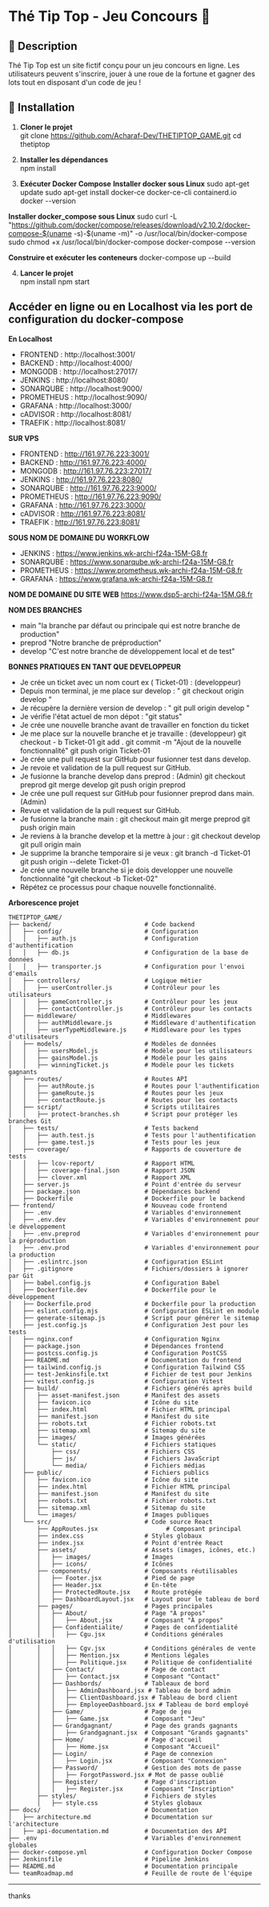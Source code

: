 # Thé Tip Top - Jeu Concours 🎡

## 📌 Description
Thé Tip Top est un site fictif conçu pour un jeu concours en ligne. 
Les utilisateurs peuvent s'inscrire, jouer à une roue de la fortune et gagner des lots tout en disposant d'un code de jeu !

## 🚀 Installation
1. **Cloner le projet**  
git clone https://github.com/Acharaf-Dev/THETIPTOP_GAME.git
cd thetiptop

2. **Installer les dépendances**  
npm install

3. **Exécuter Docker Compose**
**Installer docker sous Linux** 
sudo apt-get update
sudo apt-get install docker-ce docker-ce-cli containerd.io
docker --version

**Installer docker_compose sous Linux**
sudo curl -L "https://github.com/docker/compose/releases/download/v2.10.2/docker-compose-$(uname -s)-$(uname -m)" -o /usr/local/bin/docker-compose
sudo chmod +x /usr/local/bin/docker-compose
docker-compose --version

**Construire et exécuter les conteneurs**
docker-compose up --build

4. **Lancer le projet**  
npm install
npm start

## Accéder en ligne ou en Localhost via les port de configuration du docker-compose

**En Localhost**
- FRONTEND : http://localhost:3001/
- BACKEND : http://localhost:4000/
- MONGODB : http://localhost:27017/
- JENKINS : http://localhost:8080/
- SONARQUBE : http://localhost:9000/
- PROMETHEUS : http://localhost:9090/
- GRAFANA : http://localhost:3000/
- cADVISOR : http://localhost:8081/
- TRAEFIK : http://localhost:8081/

**SUR VPS**
- FRONTEND : http://161.97.76.223:3001/
- BACKEND : http://161.97.76.223:4000/
- MONGODB : http://161.97.76.223:27017/
- JENKINS : http://161.97.76.223:8080/
- SONARQUBE : http://161.97.76.223:9000/
- PROMETHEUS : http://161.97.76.223:9090/
- GRAFANA : http://161.97.76.223:3000/
- cADVISOR : http://161.97.76.223:8081/
- TRAEFIK : http://161.97.76.223:8081/

**SOUS NOM DE DOMAINE DU WORKFLOW**
- JENKINS : https://www.jenkins.wk-archi-f24a-15M-G8.fr 
- SONARQUBE : https://www.sonarqube.wk-archi-f24a-15M-G8.fr
- PROMETHEUS : https://www.prometheus.wk-archi-f24a-15M-G8.fr
- GRAFANA : https://www.grafana.wk-archi-f24a-15M-G8.fr

**NOM DE DOMAINE DU SITE WEB**
 https://www.dsp5-archi-f24a-15M.G8.fr

**NOM DES BRANCHES**
- main "la branche par défaut ou principale qui est notre branche de production"
- preprod "Notre branche de préproduction"
- develop "C'est notre branche de développement local et de test"

**BONNES PRATIQUES EN TANT QUE DEVELOPPEUR**
- Je crée un ticket avec un nom court ex ( Ticket-01) : (developpeur)
- Depuis mon terminal, je me place sur develop : " git checkout origin develop "
- Je récupère la dernière version de develop : " git pull origin  develop "
- Je vérifie l'état actuel de mon dépot : "git status"
- Je crée une nouvelle branche avant de travailler en fonction du ticket
- Je me place sur la nouvelle branche et je travaille : (developpeur)
        git checkout - b Ticket-01
        git add .
        git commit -m "Ajout de la nouvelle fonctionnalité"
        git push origin Ticket-01
- Je crée une pull request sur GitHub pour fusionner test dans develop.
- Je revoie et validation de la pull request sur GitHub.
- Je fusionne la branche develop dans preprod : (Admin)
        git checkout preprod
        git merge develop
        git push origin preprod
- Je crée une pull request sur GitHub pour fusionner preprod dans main. (Admin)
- Revue et validation de la pull request sur GitHub.
- Je fusionne la branche main :
        git checkout main
        git merge preprod
        git push origin main
- Je reviens à la branche develop et la mettre à jour :
        git checkout develop
        git pull origin main
- Je supprime la branche temporaire si je veux :
git branch -d Ticket-01
git push origin --delete Ticket-01
- Je crée une nouvelle branche si je dois developper une nouvelle fonctionnalité "git checkout -b Ticket-02"
- Répétez ce processus pour chaque nouvelle fonctionnalité. 

**Arborescence projet**

```
THETIPTOP_GAME/
├── backend/                          # Code backend
│   ├── config/                       # Configuration
│   │   ├── auth.js                   # Configuration d'authentification
│   │   ├── db.js                     # Configuration de la base de données
│   │   ├── transporter.js            # Configuration pour l'envoi d'emails
│   ├── controllers/                  # Logique métier
│   │   ├── userController.js         # Contrôleur pour les utilisateurs
│   │   ├── gameController.js         # Contrôleur pour les jeux
│   │   ├── contactController.js      # Contrôleur pour les contacts
│   ├── middleware/                   # Middlewares
│   │   ├── authMiddleware.js         # Middleware d'authentification
│   │   ├── userTypeMiddleware.js     # Middleware pour les types d'utilisateurs
│   ├── models/                       # Modèles de données
│   │   ├── usersModel.js             # Modèle pour les utilisateurs
│   │   ├── gainsModel.js             # Modèle pour les gains
│   │   ├── winningTicket.js          # Modèle pour les tickets gagnants
│   ├── routes/                       # Routes API
│   │   ├── authRoute.js              # Routes pour l'authentification
│   │   ├── gameRoute.js              # Routes pour les jeux
│   │   ├── contactRoute.js           # Routes pour les contacts
│   ├── script/                       # Scripts utilitaires
│   │   ├── protect-branches.sh       # Script pour protéger les branches Git
│   ├── tests/                        # Tests backend
│   │   ├── auth.test.js              # Tests pour l'authentification
│   │   ├── game.test.js              # Tests pour les jeux
│   ├── coverage/                     # Rapports de couverture de tests
│   │   ├── lcov-report/              # Rapport HTML
│   │   ├── coverage-final.json       # Rapport JSON
│   │   ├── clover.xml                # Rapport XML
│   ├── server.js                     # Point d'entrée du serveur
│   ├── package.json                  # Dépendances backend
│   ├── Dockerfile                    # Dockerfile pour le backend
├── frontend/                         # Nouveau code frontend
│   ├── .env                          # Variables d'environnement
│   ├── .env.dev                      # Variables d'environnement pour le développement
│   ├── .env.preprod                  # Variables d'environnement pour la préproduction
│   ├── .env.prod                     # Variables d'environnement pour la production
│   ├── .eslintrc.json                # Configuration ESLint
│   ├── .gitignore                    # Fichiers/dossiers à ignorer par Git
│   ├── babel.config.js               # Configuration Babel
│   ├── Dockerfile.dev                # Dockerfile pour le développement
│   ├── Dockerfile.prod               # Dockerfile pour la production
│   ├── eslint.config.mjs             # Configuration ESLint en module
│   ├── generate-sitemap.js           # Script pour générer le sitemap
│   ├── jest.config.js                # Configuration Jest pour les tests
│   ├── nginx.conf                    # Configuration Nginx
│   ├── package.json                  # Dépendances frontend
│   ├── postcss.config.js             # Configuration PostCSS
│   ├── README.md                     # Documentation du frontend
│   ├── tailwind.config.js            # Configuration Tailwind CSS
│   ├── test-Jenkinsfile.txt          # Fichier de test pour Jenkins
│   ├── vitest.config.js              # Configuration Vitest
│   ├── build/                        # Fichiers générés après build
│   │   ├── asset-manifest.json       # Manifest des assets
│   │   ├── favicon.ico               # Icône du site
│   │   ├── index.html                # Fichier HTML principal
│   │   ├── manifest.json             # Manifest du site
│   │   ├── robots.txt                # Fichier robots.txt
│   │   ├── sitemap.xml               # Sitemap du site
│   │   ├── images/                   # Images générées
│   │   └── static/                   # Fichiers statiques
│   │       ├── css/                  # Fichiers CSS
│   │       ├── js/                   # Fichiers JavaScript
│   │       └── media/                # Fichiers médias
│   ├── public/                       # Fichiers publics
│   │   ├── favicon.ico               # Icône du site
│   │   ├── index.html                # Fichier HTML principal
│   │   ├── manifest.json             # Manifest du site
│   │   ├── robots.txt                # Fichier robots.txt
│   │   ├── sitemap.xml               # Sitemap du site
│   │   └── images/                   # Images publiques
│   └── src/                          # Code source React
│       ├── AppRoutes.jsx                   # Composant principal
│       ├── index.css                 # Styles globaux
│       ├── index.jsx                 # Point d'entrée React
│       ├── assets/                   # Assets (images, icônes, etc.)
│       │   ├── images/               # Images
│       │   ├── icons/                # Icônes
│       ├── components/               # Composants réutilisables
│       │   ├── Footer.jsx            # Pied de page
│       │   ├── Header.jsx            # En-tête
│       │   ├── ProtectedRoute.jsx    # Route protégée
│       │   ├── DashboardLayout.jsx   # Layout pour le tableau de bord
│       ├── pages/                    # Pages principales
│       │   ├── About/                # Page "À propos"
│       │   │   ├── About.jsx         # Composant "À propos"
│       │   ├── Confidentialite/      # Pages de confidentialité
│       │   │   ├── Cgu.jsx           # Conditions générales d'utilisation
│       │   │   ├── Cgv.jsx           # Conditions générales de vente
│       │   │   ├── Mention.jsx       # Mentions légales
│       │   │   ├── Politique.jsx     # Politique de confidentialité
│       │   ├── Contact/              # Page de contact
│       │   │   ├── Contact.jsx       # Composant "Contact"
│       │   ├── Dashbords/            # Tableaux de bord
│       │   │   ├── AdminDashboard.jsx # Tableau de bord admin
│       │   │   ├── ClientDashboard.jsx # Tableau de bord client
│       │   │   ├── EmployeeDashboard.jsx # Tableau de bord employé
│       │   ├── Game/                 # Page de jeu
│       │   │   ├── Game.jsx          # Composant "Jeu"
│       │   ├── Grandgagnant/         # Page des grands gagnants
│       │   │   ├── Grandgagnant.jsx  # Composant "Grands gagnants"
│       │   ├── Home/                 # Page d'accueil
│       │   │   ├── Home.jsx          # Composant "Accueil"
│       │   ├── Login/                # Page de connexion
│       │   │   ├── Login.jsx         # Composant "Connexion"
│       │   ├── Password/             # Gestion des mots de passe
│       │   │   ├── ForgotPassword.jsx # Mot de passe oublié
│       │   ├── Register/             # Page d'inscription
│       │   │   ├── Register.jsx      # Composant "Inscription"
│       ├── styles/                   # Fichiers de styles
│       │   ├── style.css             # Styles globaux
├── docs/                             # Documentation
│   ├── architecture.md               # Documentation sur l'architecture
│   ├── api-documentation.md          # Documentation des API
├── .env                              # Variables d'environnement globales
├── docker-compose.yml                # Configuration Docker Compose
├── Jenkinsfile                       # Pipeline Jenkins
├── README.md                         # Documentation principale
└── teamRoadmap.md                    # Feuille de route de l'équipe
```
---

thanks 